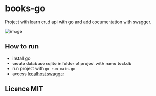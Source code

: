 # books-go

Project with learn crud api with go and add documentation with swagger.

![image](https://github.com/enieber/books-go/assets/7907068/ed028bed-17f4-4d86-87d2-806c08653beb)


## How to run

- install go
- create database sqlite in folder of project with name test.db
- run project with `go run main.go`
- access [localhost swagger](http://localhost:8080/swagger/v1/index.html)

## Licence MIT
